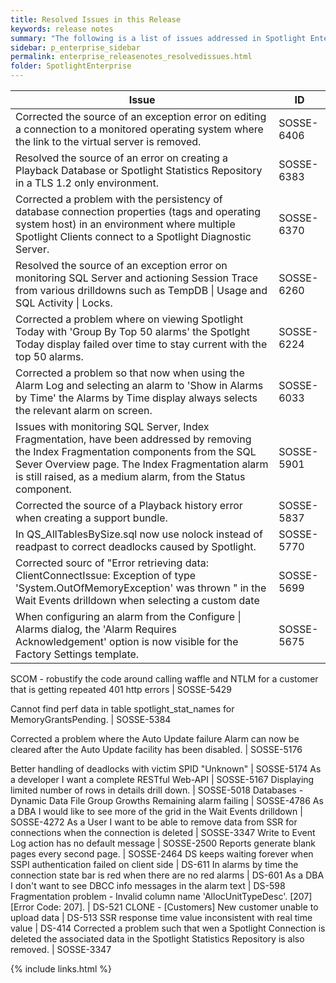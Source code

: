 ```yaml
---
title: Resolved Issues in this Release
keywords: release notes
summary: "The following is a list of issues addressed in Spotlight Enterprise 12.0"
sidebar: p_enterprise_sidebar
permalink: enterprise_releasenotes_resolvedissues.html
folder: SpotlightEnterprise
---
```



Issue | ID
------|---
Corrected the source of an exception error on editing a connection to a monitored operating system where the link to the virtual server is removed. | SOSSE-6406
Resolved the source of an error on creating a Playback Database or Spotlight Statistics Repository in a TLS 1.2 only environment. | SOSSE-6383
Corrected a problem with the persistency of database connection properties (tags and operating system host) in an environment where multiple Spotlight Clients connect to a Spotlight Diagnostic Server. | SOSSE-6370
Resolved the source of an exception error on monitoring SQL Server and actioning Session Trace from various drilldowns such as TempDB \| Usage and SQL Activity \| Locks. | SOSSE-6260
Corrected a problem where on viewing Spotlight Today with 'Group By Top 50 alarms' the Spotlght Today display failed over time to stay current with the top 50 alarms. | SOSSE-6224
Corrected a problem so that now when using the Alarm Log and selecting an alarm to 'Show in Alarms by Time' the Alarms by Time display always selects the relevant alarm on screen. | SOSSE-6033
Issues with monitoring SQL Server, Index Fragmentation, have been addressed by removing the Index Fragmentation components from the SQL Sever Overview page. The Index Fragmentation alarm is still raised, as a medium alarm, from the Status component. | SOSSE-5901
Corrected the source of a Playback history error when creating a support bundle. | SOSSE-5837
In QS_AllTablesBySize.sql now use nolock instead of readpast to correct deadlocks caused by Spotlight. | SOSSE-5770
Corrected sourc of "Error retrieving data: ClientConnectIssue: Exception of type 'System.OutOfMemoryException' was thrown " in the Wait Events drilldown when selecting a custom date | SOSSE-5699
When configuring an alarm from the Configure \| Alarms dialog, the 'Alarm Requires Acknowledgement' option is now visible for the Factory Settings template. | SOSSE-5675

SCOM - robustify the code around calling waffle and NTLM for a customer that is getting repeated 401 http errors | SOSSE-5429

Cannot find perf data in table spotlight_stat_names for MemoryGrantsPending. | SOSSE-5384

Corrected a problem where the Auto Update failure Alarm can now be cleared after the Auto Update facility has been disabled. | SOSSE-5176

Better handling of deadlocks with victim SPID "Unknown" | SOSSE-5174
As a developer I want a complete RESTful Web-API | SOSSE-5167
Displaying limited number of rows in details drill down. | SOSSE-5018
Databases - Dynamic Data File Group Growths Remaining alarm failing | SOSSE-4786
As a DBA I would like to see more of the grid in the Wait Events drilldown | SOSSE-4272
As a User I want to be able to remove data from SSR for connections when the connection is deleted | SOSSE-3347
Write to Event Log action has no default message | SOSSE-2500
Reports generate blank pages every second page. | SOSSE-2464
DS keeps waiting forever when SSPI authentication failed on client side | DS-611
In alarms by time the connection state bar is red when there are no red alarms | DS-601
As a DBA I don't want to see DBCC info messages in the alarm text | DS-598
Fragmentation problem - Invalid column name 'AllocUnitTypeDesc'. [207] [Error Code: 207]. | DS-521
CLONE - [Customers] New customer unable to upload data | DS-513
SSR response time value inconsistent with real time value | DS-414
Corrected a problem such that wen a Spotlight Connection is deleted the associated data in the Spotlight Statistics Repository is also removed. | SOSSE-3347







{% include links.html %}
